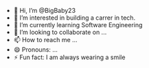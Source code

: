 - 👋 Hi, I’m @BigBaby23
- 👀 I’m interested in building a carrer in tech.
- 🌱 I’m currently learning Software Engineering 
- 💞️ I’m looking to collaborate on ...
- 📫 How to reach me ...
- 😄 Pronouns: ... 
- ⚡ Fun fact: I am always wearing a smile

<!---
BigBaby23/BigBaby23 is a ✨ special ✨ repository because its `README.md` (this file) appears on your GitHub profile.
You can click the Preview link to take a look at your changes.
--->
